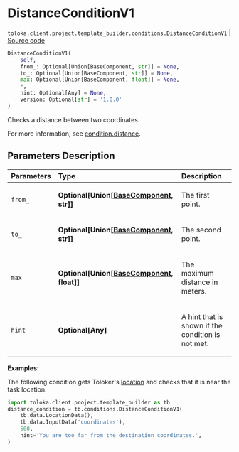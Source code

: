 # DistanceConditionV1
`toloka.client.project.template_builder.conditions.DistanceConditionV1` | [Source code](https://github.com/Toloka/toloka-kit/blob/v1.2.2/src/client/project/template_builder/conditions.py#L87)

```python
DistanceConditionV1(
    self,
    from_: Optional[Union[BaseComponent, str]] = None,
    to_: Optional[Union[BaseComponent, str]] = None,
    max: Optional[Union[BaseComponent, float]] = None,
    *,
    hint: Optional[Any] = None,
    version: Optional[str] = '1.0.0'
)
```

Checks a distance between two coordinates.


For more information, see [condition.distance](https://toloka.ai/docs/template-builder/reference/condition.distance).

## Parameters Description

| Parameters | Type | Description |
| :----------| :----| :-----------|
`from_`|**Optional\[Union\[[BaseComponent](toloka.client.project.template_builder.base.BaseComponent.md), str\]\]**|<p>The first point.</p>
`to_`|**Optional\[Union\[[BaseComponent](toloka.client.project.template_builder.base.BaseComponent.md), str\]\]**|<p>The second point.</p>
`max`|**Optional\[Union\[[BaseComponent](toloka.client.project.template_builder.base.BaseComponent.md), float\]\]**|<p>The maximum distance in meters.</p>
`hint`|**Optional\[Any\]**|<p>A hint that is shown if the condition is not met.</p>

**Examples:**

The following condition gets Toloker's [location](toloka.client.project.template_builder.data.LocationData.md)
and checks that it is near the task location.

```python
import toloka.client.project.template_builder as tb
distance_condition = tb.conditions.DistanceConditionV1(
    tb.data.LocationData(),
    tb.data.InputData('coordinates'),
    500,
    hint='You are too far from the destination coordinates.',
)
```
